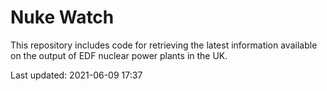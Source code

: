 # Nuke Watch

This repository includes code for retrieving the latest information available on the output of EDF nuclear power plants in the UK.

Last updated: 2021-06-09 17:37